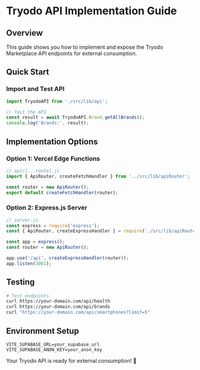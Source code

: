 # Tryodo API Implementation Guide

## Overview

This guide shows you how to implement and expose the Tryodo Marketplace API endpoints for external consumption.

## Quick Start

### Import and Test API

```javascript
import TryodoAPI from './src/lib/api';

// Test the API
const result = await TryodoAPI.Brand.getAllBrands();
console.log('Brands:', result);
```

## Implementation Options

### Option 1: Vercel Edge Functions

```javascript
// api/[...route].js
import { ApiRouter, createFetchHandler } from '../src/lib/apiRouter';

const router = new ApiRouter();
export default createFetchHandler(router);
```

### Option 2: Express.js Server

```javascript
// server.js  
const express = require('express');
const { ApiRouter, createExpressHandler } = require('./src/lib/apiRouter');

const app = express();
const router = new ApiRouter();

app.use('/api', createExpressHandler(router));
app.listen(3001);
```

## Testing

```bash
# Test endpoints
curl https://your-domain.com/api/health
curl https://your-domain.com/api/brands
curl "https://your-domain.com/api/smartphones?limit=5"
```

## Environment Setup

```env
VITE_SUPABASE_URL=your_supabase_url
VITE_SUPABASE_ANON_KEY=your_anon_key
```

Your Tryodo API is ready for external consumption! 🚀 